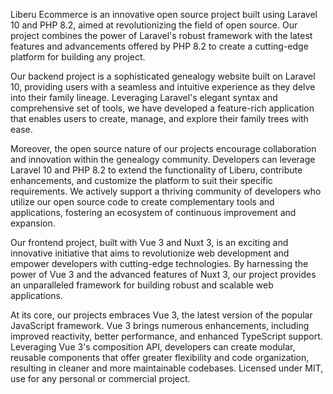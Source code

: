 Liberu Ecommerce is an innovative open source project built using Laravel 10 and PHP 8.2, aimed at revolutionizing the field of open source. Our project combines the power of Laravel's robust framework with the latest features and advancements offered by PHP 8.2 to create a cutting-edge platform for building any project.

Our backend project is a sophisticated genealogy website built on Laravel 10, providing users with a seamless and intuitive experience as they delve into their family lineage. Leveraging Laravel's elegant syntax and comprehensive set of tools, we have developed a feature-rich application that enables users to create, manage, and explore their family trees with ease.

Moreover, the open source nature of our projects encourage collaboration and innovation within the genealogy community. Developers can leverage Laravel 10 and PHP 8.2 to extend the functionality of Liberu, contribute enhancements, and customize the platform to suit their specific requirements. We actively support a thriving community of developers who utilize our open source code to create complementary tools and applications, fostering an ecosystem of continuous improvement and expansion.

Our frontend project, built with Vue 3 and Nuxt 3, is an exciting and innovative initiative that aims to revolutionize web development and empower developers with cutting-edge technologies. By harnessing the power of Vue 3 and the advanced features of Nuxt 3, our project provides an unparalleled framework for building robust and scalable web applications.

At its core, our projects embraces Vue 3, the latest version of the popular JavaScript framework. Vue 3 brings numerous enhancements, including improved reactivity, better performance, and enhanced TypeScript support. Leveraging Vue 3's composition API, developers can create modular, reusable components that offer greater flexibility and code organization, resulting in cleaner and more maintainable codebases. Licensed under MIT, use for any personal or commercial project.
